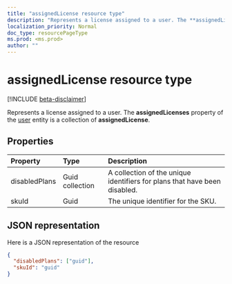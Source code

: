 ```yaml
---
title: "assignedLicense resource type"
description: "Represents a license assigned to a user. The **assignedLicenses** property of the user entity is a collection of **assignedLicense**."
localization_priority: Normal
doc_type: resourcePageType
ms.prod: <ms.prod>
author: ""
---
```


# assignedLicense resource type

[!INCLUDE [beta-disclaimer](../../includes/beta-disclaimer.md)]

Represents a license assigned to a user. The **assignedLicenses** property of the [user](user.md) entity is a collection of **assignedLicense**.

## Properties
| Property	   | Type	|Description|
|:---------------|:--------|:----------|
|disabledPlans|Guid collection|A collection of the unique identifiers for plans that have been disabled.|
|skuId|Guid|The unique identifier for the SKU.|

## JSON representation

Here is a JSON representation of the resource

<!-- {
  "blockType": "resource",
  "optionalProperties": [

  ],
  "@odata.type": "microsoft.graph.assignedLicense"
}-->

```json
{
  "disabledPlans": ["guid"],
  "skuId": "guid"
}

```


<!-- uuid: 8fcb5dbc-d5aa-4681-8e31-b001d5168d79
2015-10-25 14:57:30 UTC -->
<!--
{
  "type": "#page.annotation",
  "description": "assignedLicense resource",
  "keywords": "",
  "section": "documentation",
  "tocPath": "",
  "suppressions": []
}
-->
